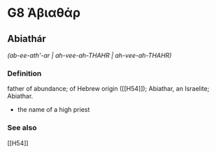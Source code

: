 # G8 Ἀβιαθάρ

## Abiathár

_(ab-ee-ath'-ar | ah-vee-ah-THAHR | ah-vee-ah-THAHR)_

### Definition

father of abundance; of Hebrew origin ([[H54]]); Abiathar, an Israelite; Abiathar.

- the name of a high priest

### See also

[[H54]]

